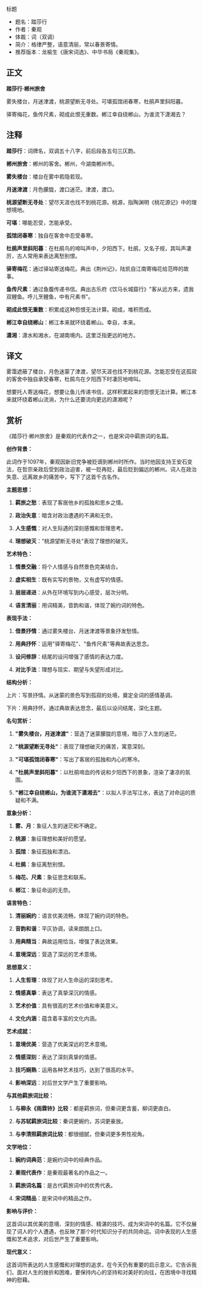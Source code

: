 标题
- 题名：踏莎行
- 作者：秦观
- 体裁：词（双调）
- 简介：格律严整，语意清丽，常以春景寄情。
- 推荐版本：龙榆生《唐宋词选》、中华书局《秦观集》。

## 正文

**踏莎行·郴州旅舍**

雾失楼台，月迷津渡，桃源望断无寻处。可堪孤馆闭春寒，杜鹃声里斜阳暮。

驿寄梅花，鱼传尺素，砌成此恨无重数。郴江幸自绕郴山，为谁流下潇湘去？

## 注释

**踏莎行**：词牌名，双调五十八字，前后段各五句三仄韵。

**郴州旅舍**：郴州的客舍。郴州，今湖南郴州市。

**雾失楼台**：楼台在雾中若隐若现。

**月迷津渡**：月色朦胧，渡口迷茫。津渡，渡口。

**桃源望断无寻处**：望尽天涯也找不到桃花源。桃源，指陶渊明《桃花源记》中的理想境地。

**可堪**：哪能忍受，怎能承受。

**孤馆闭春寒**：独自在客舍中忍受春寒。

**杜鹃声里斜阳暮**：在杜鹃鸟的啼叫声中，夕阳西下。杜鹃，又名子规，其叫声凄厉，古人常用来表达离愁别恨。

**驿寄梅花**：通过驿站寄送梅花。典出《荆州记》，陆凯自江南寄梅花给范晔的故事。

**鱼传尺素**：通过鱼腹传递书信。典出古乐府《饮马长城窟行》"客从远方来，遗我双鲤鱼。呼儿烹鲤鱼，中有尺素书"。

**砌成此恨无重数**：积累成这种怨恨无法计算。砌成，堆积而成。

**郴江幸自绕郴山**：郴江本来就环绕着郴山。幸自，本来。

**潇湘**：潇水和湘水，在湖南境内。这里泛指更远的地方。

## 译文

雾霭遮蔽了楼台，月色迷蒙了津渡，望尽天涯也找不到桃花源。怎能忍受在这孤寂的客舍中独自承受春寒，杜鹃鸟在夕阳西下时凄厉地啼叫。

想要托人寄送梅花，想要让鱼儿传递书信，这样积累起来的怨恨无法计算。郴江本来就环绕着郴山流淌，为什么还要流向更远的潇湘呢？

## 赏析

《踏莎行·郴州旅舍》是秦观的代表作之一，也是宋词中羁旅词的名篇。

**创作背景：**

此词作于1097年，秦观因新旧党争被贬谪到郴州时所作。当时他因支持王安石变法，在哲宗亲政后受到政治迫害，被一贬再贬，最后贬到偏远的郴州。词人在政治失意、远离故乡的痛苦中，写下了这首千古名作。

**主题思想：**

1. **羁旅之愁**：表现了客居他乡的孤独和思乡之情。

2. **政治失意**：暗含对政治遭遇的不满和无奈。

3. **人生感慨**：对人生际遇的深刻感慨和哲理思考。

4. **理想破灭**："桃源望断无寻处"表现了理想的破灭。

**艺术特色：**

1. **情景交融**：将个人情感与自然景色完美结合。

2. **虚实相生**：既有实写的景物，又有虚写的情感。

3. **层层递进**：从外在环境写到内心感受，层次分明。

4. **语言清丽**：用词精美，音韵和谐，体现了婉约词的特色。

**表现手法：**

1. **借景抒情**：通过雾失楼台、月迷津渡等景象抒发愁情。

2. **用典抒怀**：运用"驿寄梅花"、"鱼传尺素"等典故表达思念。

3. **设问修辞**：结尾的设问增强了感情的表达力度。

4. **对比手法**：理想与现实、期望与失望形成对比。

**结构分析：**

上片：写景抒情。从迷蒙的景色写到孤寂的处境，奠定全词的感情基调。

下片：用典抒怀。通过典故表达思念，最后以设问结尾，深化主题。

**名句赏析：**

1. **"雾失楼台，月迷津渡"**：营造了迷蒙朦胧的意境，暗示了人生的迷茫。

2. **"桃源望断无寻处"**：表现了理想破灭的痛苦，寓意深刻。

3. **"可堪孤馆闭春寒"**：写出了客居的孤独和内心的寒冷。

4. **"杜鹃声里斜阳暮"**：以杜鹃啼血的传说和夕阳西下的景象，渲染了凄凉的氛围。

5. **"郴江幸自绕郴山，为谁流下潇湘去"**：以拟人手法写江水，表达了对命运的质疑和不满。

**意象分析：**

1. **雾、月**：象征人生的迷茫和不确定。

2. **桃源**：象征理想和美好的愿望。

3. **孤馆**：象征孤独和漂泊。

4. **杜鹃**：象征离愁别恨。

5. **梅花、尺素**：象征思念和联系。

6. **郴江**：象征命运的无奈。

**语言特色：**

1. **清丽婉约**：语言优美流畅，体现了婉约词的特色。

2. **音韵和谐**：平仄协调，读来朗朗上口。

3. **用典精当**：典故运用恰当，增强了表达效果。

4. **意境深远**：营造了深远的艺术意境。

**思想意义：**

1. **人生哲理**：体现了对人生命运的深刻思考。

2. **情感真挚**：表达了真挚深沉的情感。

3. **艺术价值**：具有很高的艺术价值和审美意义。

4. **文化内涵**：蕴含着丰富的文化内涵。

**艺术成就：**

1. **意境优美**：营造了优美深远的艺术意境。

2. **情感深刻**：表达了深刻真挚的情感。

3. **技巧娴熟**：运用各种艺术技巧，达到了很高的水平。

4. **影响深远**：对后世文学产生了重要影响。

**与其他羁旅词比较：**

1. **与柳永《雨霖铃》比较**：都是羁旅词，但秦词更含蓄，柳词更直白。

2. **与苏轼羁旅词比较**：秦词更婉约，苏词更豪放。

3. **与李清照羁旅词比较**：都很细腻，但秦词更多男性视角。

**文学地位：**

1. **婉约词典范**：是婉约词中的经典作品。

2. **秦观代表作**：是秦观最著名的作品之一。

3. **羁旅词名篇**：是古代羁旅词中的优秀代表。

4. **宋词精品**：是宋词中的精品之作。

**影响与评价：**

这首词以其优美的意境、深刻的情感、精湛的技巧，成为宋词中的名篇。它不仅展现了词人的个人遭遇，也反映了那个时代知识分子的共同命运。词中表现的人生感慨和艺术追求，对后世产生了重要影响。

**现代意义：**

这首词所表达的人生感慨和对理想的追求，在今天仍有重要的启示意义。它告诉我们，面对人生的挫折和困难，要保持内心的坚持和对美好的向往，在困境中寻找精神的慰藉。